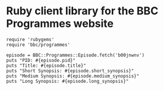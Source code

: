 # Ruby client library for the BBC Programmes website

    require 'rubygems'
    require 'bbc/programmes'
    
    episode = BBC::Programmes::Episode.fetch('b00jnwnv')
    puts "PID: #{episode.pid}"
    puts "Title: #{episode.title}"
    puts "Short Synopsis: #{episode.short_synopsis}"
    puts "Medium Synopsis: #{episode.medium_synopsis}"
    puts "Long Synopsis: #{episode.long_synopsis}"
